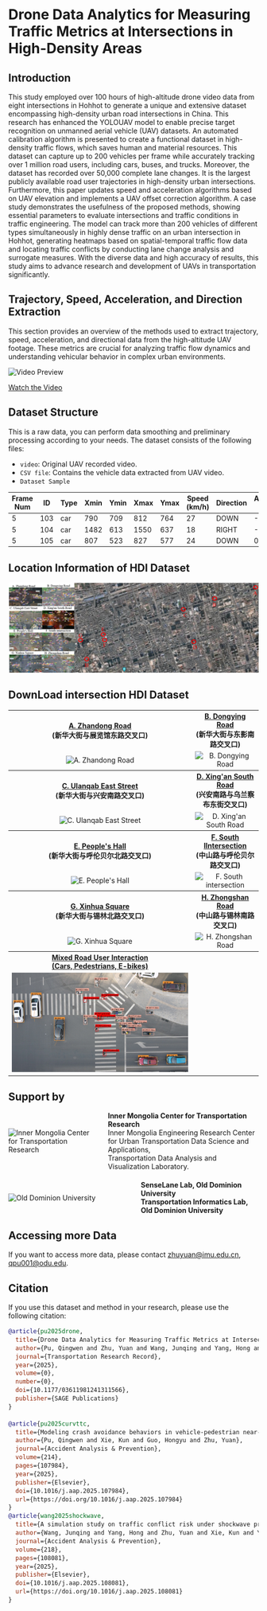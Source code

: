 # Drone Data Analytics for Measuring Traffic Metrics at Intersections in High-Density Areas
## Introduction
This study employed over 100 hours of high-altitude drone video data from eight intersections in Hohhot to generate a unique and extensive dataset encompassing high-density urban road intersections in China. This research has enhanced the YOLOUAV model to enable precise target recognition on unmanned aerial vehicle (UAV) datasets. An automated calibration algorithm is presented to create a functional dataset in high-density traffic flows, which saves human and material resources. This dataset can capture up to 200 vehicles per frame while accurately tracking over 1 million road users, including cars, buses, and trucks. Moreover, the dataset has recorded over 50,000 complete lane changes. It is the largest publicly available road user trajectories in high-density urban intersections. Furthermore, this paper updates speed and acceleration algorithms based on UAV elevation and implements a UAV offset correction algorithm. A case study demonstrates the usefulness of the proposed methods, showing essential parameters to evaluate intersections and traffic conditions in traffic engineering. The model can track more than 200 vehicles of different types simultaneously in highly dense traffic on an urban intersection in Hohhot, generating heatmaps based on spatial-temporal traffic flow data and locating traffic conflicts by conducting lane change analysis and surrogate measures. With the diverse data and high accuracy of results, this study aims to advance research and development of UAVs in transportation significantly.

## Trajectory, Speed, Acceleration, and Direction Extraction
This section provides an overview of the methods used to extract trajectory, speed, acceleration, and directional data from the high-altitude UAV footage. These metrics are crucial for analyzing traffic flow dynamics and understanding vehicular behavior in complex urban environments.

![Video Preview](https://github.com/Qpu523/High-density-Intersection-Dataset/blob/ed9805a5d68c1fba75130c7e56014c3ea489f764/Datashare/11.jpg)

[Watch the Video](https://github.com/Qpu523/High-density-Intersection-Dataset/blob/3e808ab6db80f6a9262a8eb99d99264aee201447/Datashare/1.mp4)



## Dataset Structure
This is a raw data, you can perform data smoothing and preliminary processing according to your needs.
The dataset consists of the following files:
- `video`: Original UAV recorded video.
- `CSV file`: Contains the vehicle data extracted from UAV video.
- `Dataset Sample`


| Frame Num | ID  | Type | Xmin | Ymin | Xmax | Ymax | Speed (km/h) | Direction | Acceleration (m/s²) | UP | RIGHT | DOWN | LEFT |
|-----------|-----|------|------|------|------|------|--------------|-----------|---------------------|----|-------|------|------|
| 5         | 103 | car  | 790  | 709  | 812  | 764  | 27           | DOWN      | -0.08               | 22 | 8     | 25   | 9    |
| 5         | 104 | car  | 1482 | 613  | 1550 | 637  | 18           | RIGHT     | -0.08               | 22 | 9     | 25   | 9    |
| 5         | 105 | car  | 807  | 523  | 827  | 577  | 24           | DOWN      | 0.04                | 22 | 9     | 26   | 9    |


## Location Information of  HDI Dataset

![Video Preview](https://github.com/Qpu523/HDI-Dataset/blob/8369f364d6e329575cc480cb3cb2a8c33442c592/Datashare/Location2.png)


## DownLoad intersection HDI Dataset

<table>
<tr>
<th><a href="https://1drv.ms/f/c/54547f6bb45158b3/EkF262NRK1lKveY8YIgisbYB8H8bCtOd-heAbXXpdZuzKA?e=4R0poG">A. Zhandong Road<br></a>(新华大街与展览馆东路交叉口)</th>
<th><a href="https://1drv.ms/f/c/54547f6bb45158b3/ElI0FBgqHZVPhT5n_qPzvS4BJHmrzOS9p-LzFF_fu-Pssg?e=enWkHS">B. Dongying Road<br></a>(新华大街与东影南路交叉口)</th>
</tr>
<tr>
<td align="center"><img src="https://github.com/Qpu523/High-density-Intersection-Dataset/blob/fe391330d81c060d613203e1ad7c5fbab35a0f48/Datashare/A.%20Zhandong%20Road.jpg" alt="A. Zhandong Road" /></td>
<td align="center"><img src="https://github.com/Qpu523/High-density-Intersection-Dataset/blob/fe391330d81c060d613203e1ad7c5fbab35a0f48/Datashare/B.%20Dongying%20Road.jpg" alt="B. Dongying Road" /></td>
</tr>
<tr>

<th><a href="https://1drv.ms/f/c/54547f6bb45158b3/ErdeZ63lkilFp551i3kKBlMBrwmzUajjj1FpcP9N-NcpOw?e=73rb23">C. Ulanqab East Street<br></a>(新华大街与兴安南路交叉口)</th>
<th><a href="https://1drv.ms/f/c/54547f6bb45158b3/EhslYEyJxkdPgwB_cK9HwgMBOjCa767Id6r8meT_zDHCUg?e=BLfgmJ">D. Xing'an South Road‎<br></a>(兴安南路与乌兰察布东街交叉口)</th>
</tr>
<tr>

<td align="center"><img src="https://github.com/Qpu523/High-density-Intersection-Dataset/blob/921f389b07943e26cd354f5a729d3c615f90d496/Datashare/D.%20Ulanqab%20East%20Street.jpg" alt="C. Ulanqab East Street" /></td>
<td align="center"><img src="https://github.com/Qpu523/High-density-Intersection-Dataset/blob/fe391330d81c060d613203e1ad7c5fbab35a0f48/Datashare/C.%20Xing'an%20South%20Road%E2%80%8E.jpg" alt="D. Xing'an South Road‎" /></td>
</tr>
<tr>
<th><a href="https://1drv.ms/f/c/54547f6bb45158b3/Eh6eA0HKtLZBrurIjroURQoBpCerwNl0T05cfEbKvEc1Jg?e=B2sk6Z">E. People's Hall<br></a>(新华大街与呼伦贝尔北路交叉口)</th>
<th><a href="https://1drv.ms/f/c/54547f6bb45158b3/EoqhenU9U2RFqJgxDeBEqoEBWuSa89xabR_zyaDB6ZFIpQ?e=ms7iWh">F. South IIntersection<br></a>(中山路与呼伦贝尔路交叉口)</th>
</tr>
<tr>
<td align="center"><img src="https://github.com/Qpu523/High-density-Intersection-Dataset/blob/5bc52ca9acc2b926886e86846faef83c043b1a85/Datashare/E.%20People's%20Hall.jpg" alt="E. People's Hall" /></td>
<td align="center"><img src="https://github.com/Qpu523/High-density-Intersection-Dataset/blob/5bc52ca9acc2b926886e86846faef83c043b1a85/Datashare/F.%20South%20intersection.jpg" alt="F. South intersection" /></td>
</tr>
<tr>
<th><a href="https://1drv.ms/f/c/54547f6bb45158b3/Eq7IaCfOvLxNu9QF1phcIwIBcRTzzz41JjZc1yUrXRRikQ?e=Fxt1xL">G. Xinhua Square<br></a>(新华大街与锡林北路交叉口)</th>
<th><a href="https://1drv.ms/f/c/54547f6bb45158b3/EqZP4i54-VBJrU06-q2GW-oBJUXbfPP5qWq24l6DScJqUw?e=iUnA0u">H. Zhongshan Road<br></a>(中山路与锡林南路交叉口)</th>
</tr>
<tr>
<td align="center"><img src="https://github.com/Qpu523/High-density-Intersection-Dataset/blob/5bc52ca9acc2b926886e86846faef83c043b1a85/Datashare/G.%20Xinhua%20Square.jpg" alt="G. Xinhua Square" /></td>
<td align="center"><img src="https://github.com/Qpu523/High-density-Intersection-Dataset/blob/5bc52ca9acc2b926886e86846faef83c043b1a85/Datashare/H.%20Zhongshan%20Road.jpg" alt="H. Zhongshan Road" /></td>
</tr>
<tr>
  <th><a href="https://1drv.ms/f/c/54547f6bb45158b3/Es9p2iuAr_1EufuhhdKwYnsBmvyb8el96prvbcO3asj2pg?e=ask2ow">Mixed Road User Interaction <br> (Cars, Pedestrians, E-bikes)</a></th>
  <th></th>
</tr>
<tr>
  <td align="center">
    <img src="https://github.com/Qpu523/HDI-Dataset/blob/449906a6b8d50986aa5c673123488f90a984131f/Datashare/car%2Bpedestrian%2BE-bike.png" alt="Mixed Road User Interaction (Cars, Pedestrians, E-bikes)" />
  </td>
  <td></td>
</tr>

    
</table>


## Support by

<div style="display: flex; align-items: center; margin-bottom: 20px;">
    <img src="https://github.com/Qpu523/High-density-Intersection-Dataset/blob/071e90b832a8ec69f72ee375b21a95f051d3ad77/Datashare/IMU.png" alt="Inner Mongolia Center for Transportation Research" style="width: 400px; height: auto; margin-right: 20px;">
    <div>
        <strong>Inner Mongolia Center for Transportation Research</strong><br>
        Inner Mongolia Engineering Research Center for Urban Transportation Data Science and Applications,<br>
        Transportation Data Analysis and Visualization Laboratory.
    </div>
</div>

<div style="display: flex; align-items: center; margin-bottom: 20px;">
    <img src="https://github.com/Qpu523/High-density-Intersection-Dataset/blob/d30ea0e5b03a7d6220c42eaa7c12d2e646875ab1/Datashare/ODU%20.jpg" alt="Old Dominion University" style="width: 400px; height: auto; margin-right: 20px;">
    <div>
        <strong>SenseLane Lab, Old Dominion University</strong><br>
        <strong>Transportation Informatics Lab, Old Dominion University</strong><br>
    </div>
</div>







## Accessing more Data
If you want to access more data, please contact zhuyuan@imu.edu.cn, qpu001@odu.edu.

## Citation
If you use this dataset and method in your research, please use the following citation:
```bibtex
@article{pu2025drone,
  title={Drone Data Analytics for Measuring Traffic Metrics at Intersections in High-Density Areas},
  author={Pu, Qingwen and Zhu, Yuan and Wang, Junqing and Yang, Hong and Xie, Kun and Cui, Shunlai},
  journal={Transportation Research Record},
  year={2025},
  volume={0},
  number={0},
  doi={10.1177/03611981241311566},
  publisher={SAGE Publications}
}

@article{pu2025curvttc,
  title={Modeling crash avoidance behaviors in vehicle-pedestrian near-miss scenarios: Curvilinear time-to-collision and Mamba-driven deep reinforcement learning},
  author={Pu, Qingwen and Xie, Kun and Guo, Hongyu and Zhu, Yuan},
  journal={Accident Analysis & Prevention},
  volume={214},
  pages={107984},
  year={2025},
  publisher={Elsevier},
  doi={10.1016/j.aap.2025.107984},
  url={https://doi.org/10.1016/j.aap.2025.107984}
}
@article{wang2025shockwave,
  title={A simulation study on traffic conflict risk under shockwave propagation at signalized intersections},
  author={Wang, Junqing and Yang, Hong and Zhu, Yuan and Xie, Kun and Yan, Zizheng and Pu, Qingwen},
  journal={Accident Analysis & Prevention},
  volume={218},
  pages={108081},
  year={2025},
  publisher={Elsevier},
  doi={10.1016/j.aap.2025.108081},
  url={https://doi.org/10.1016/j.aap.2025.108081}
}




